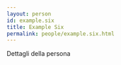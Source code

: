 ```yaml
---
layout: person
id: example.six
title: Example Six
permalink: people/example.six.html
---
```


Dettagli della persona